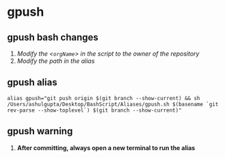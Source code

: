 # gpush

## gpush bash changes
1. *Modify the <`orgName`> in the script to the owner of the repository*
2. *Modify the path in the alias*

## gpush alias
    alias gpush="git push origin $(git branch --show-current) && sh /Users/ashulgupta/Desktop/BashScript/Aliases/gpush.sh $(basename `git rev-parse --show-toplevel`) $(git branch --show-current)"

## gpush warning
1. **After committing, always open a new terminal to run the alias**